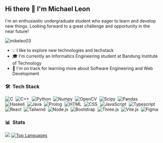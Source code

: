 ## Hi there 👋 I'm Michael Leon

I'm an enthusiastic undergraduate student who eager to learn and develop new things. Looking forward to a great challenge and opportunity in the near future!

<img src="https://komarev.com/ghpvc/?username=mikeleo03&label=Profile%20views&color=0e75b6&style=flat" alt="mikeleo03" />

- 💡    I like to explore new technologies and techstack
- 🎓  I'm currently an Informatics Engineering student at Bandung Institute of Technology
- 🌱  I'm on track for learning more about Software Engineering and Web Development

### 🛠 &nbsp;Tech Stack

![C](https://custom-icon-badges.demolab.com/badge/C-03599C.svg?logo=c-in-hexagon&logoColor=white)&nbsp;
![C++](https://custom-icon-badges.demolab.com/badge/C++-9C033A.svg?logo=cpp2&logoColor=white)&nbsp;
![Python](https://img.shields.io/badge/Python-14354C.svg?logo=python&logoColor=white)&nbsp;
![Numpy](https://img.shields.io/badge/Numpy-013243.svg?logo=numpy&logoColor=white)&nbsp;
![OpenCV](https://img.shields.io/badge/opencv-%23white.svg?&logo=opencv&logoColor=white)&nbsp;
![Scipy](https://img.shields.io/badge/SciPy-%230C55A5.svg?&logo=scipy&logoColor=%white)&nbsp;
![Pandas](https://img.shields.io/badge/Pandas-150458.svg?logo=pandas&logoColor=white)&nbsp;
![Haskell](https://img.shields.io/badge/Haskell-5e5086?logo=haskell&logoColor=white)&nbsp;
![Java](https://custom-icon-badges.demolab.com/badge/Java-007396.svg?logo=java&logoColor=white)&nbsp;
![Prolog](https://custom-icon-badges.demolab.com/badge/Prolog-E61B23.svg?logo=swi-prolog&logoColor=white)&nbsp;
![HTML](https://img.shields.io/badge/HTML-E34F26.svg?logo=html5&logoColor=white)&nbsp;
![CSS](https://img.shields.io/badge/CSS-1572B6.svg?logo=css3&logoColor=white)&nbsp;
![JavaScript](https://img.shields.io/badge/JavaScript-F7DF1E.svg?logo=javascript&logoColor=black)&nbsp;
![Typescript](https://img.shields.io/badge/typescript-%23007ACC.svg?&logo=typescript&logoColor=white)&nbsp;
![React](https://img.shields.io/badge/react-%2320232a.svg?&logo=react&logoColor=%2361DAFB)&nbsp;
![Tailwind](https://img.shields.io/badge/tailwindcss-%2338B2AC.svg?&logo=tailwind-css&logoColor=white)&nbsp;
![Node.js](https://img.shields.io/badge/node.js-6DA55F?&logo=node.js&logoColor=white)&nbsp;
![Bootstrap](https://img.shields.io/badge/Bootstrap-563d7c.svg?logo=bootstrap&logoColor=white)&nbsp;
![Three.js](https://img.shields.io/badge/Three.js-%2320232a.svg?logo=three.js&logoColor=white)&nbsp;
![Vite.js](https://img.shields.io/badge/Vite.js-7952B3.svg?logo=vite&logoColor=yellow)&nbsp;
![Figma](https://img.shields.io/badge/figma-%23F24E1E.svg?&logo=figma&logoColor=white)&nbsp;

### 📊 &nbsp;Stats
<p>
<a href="http://www.github.com/mikeleo03"><img src="https://github-readme-streak-stats.herokuapp.com/?user=mikeleo03&stroke=ffffff&background=1c1917&ring=0891b2&fire=0891b2&currStreakNum=ffffff&currStreakLabel=0891b2&sideNums=ffffff&sideLabels=ffffff&dates=ffffff&hide_border=true" /></a>
<a href="https://github.com/mikeleo03" align="left"><img src="https://github-readme-stats.vercel.app/api/top-langs/?username=mikeleo03&amp;langs_count=10&amp;title_color=0891b2&amp;text_color=ffffff&amp;icon_color=0891b2&amp;bg_color=1c1917&amp;hide_border=true&amp;locale=en&amp;layout=compact" alt="Top Languages" /></a>
</p>
